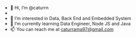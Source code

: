 - 👋 Hi, I’m @caturrn
-
- 👀 I’m interested in Data, Back End and Embedded System
- 🌱 I’m currently learning Data Engineer, Node JS and Java
- 📫 You can reach me at caturrama97@gmail.com

<!---
Ur-Git-Cat/Ur-Git-Cat is a ✨ special ✨ repository because its `README.md` (this file) appears on your GitHub profile.
You can click the Preview link to take a look at your changes.
--->
